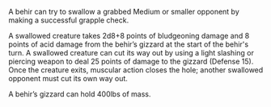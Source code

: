A behir can try to swallow a grabbed Medium or smaller opponent by making a successful grapple check.

A swallowed creature takes 2d8+8 points of bludgeoning damage and 8 points of acid damage from the behir’s gizzard at the start of the behir's turn. A swallowed creature can cut its way out by using a light slashing or piercing weapon to deal 25 points of damage to the gizzard (Defense 15). Once the creature exits, muscular action closes the hole; another swallowed opponent must cut its own way out. 

A behir’s gizzard can hold 400lbs of mass.
